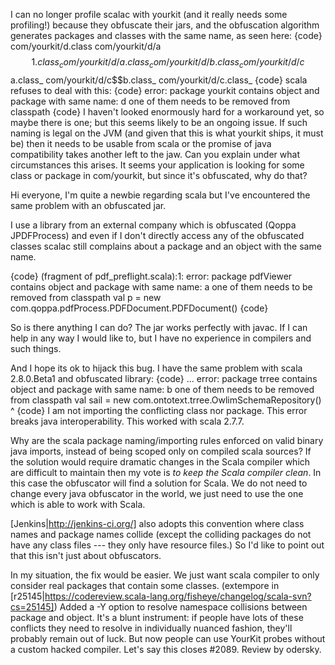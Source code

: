 I can no longer profile scalac with yourkit (and it really needs some profiling!) because they obfuscate their jars, and the obfuscation algorithm generates packages and classes with the same name, as seen here:
{code}
com/yourkit/d.class
com/yourkit/d/a$$1.class_
com/yourkit/d/a.class_
com/yourkit/d/b.class_
com/yourkit/d/c$$a.class_
com/yourkit/d/c$$b.class_
com/yourkit/d/c.class_
{code}
scala refuses to deal with this:
{code}
error: package yourkit contains object and package with same name: d
one of them needs to be removed from classpath
{code}
I haven't looked enormously hard for a workaround yet, so maybe there is one; but this seems likely to be an ongoing issue.  If such naming is legal on the JVM (and given that this is what yourkit ships, it must be) then it needs to be usable from scala or the promise of java compatibility takes another left to the jaw.
Can you explain under what circumstances this arises. It seems your application is looking for some class or package in com/yourkit, but since it's obfuscated, why do that?


Hi everyone, I'm quite a newbie regarding scala but I've encountered the same problem with an obfuscated jar.

I use a library from an external company which is obfuscated (Qoppa JPDFProcess) and even if I don't directly access any of the obfuscated classes scalac still complains about a package and an object with the same name.

{code}
(fragment of pdf_preflight.scala):1: error: package pdfViewer contains object and package with same name: a
one of them needs to be removed from classpath
val p = new com.qoppa.pdfProcess.PDFDocument.PDFDocument()
{code}

So is there anything I can do? The jar works perfectly with javac. If I can help in any way I would like to, but I have no experience in compilers and such things.

And I hope its ok to hijack this bug.
I have the same problem with scala 2.8.0.Beta1 and obfuscated library:
{code}
... error: package trree contains object and package with same name: b
 one of them needs to be removed from classpath
       val sail = new com.ontotext.trree.OwlimSchemaRepository()
                                   ^
{code}
I am not importing the conflicting class nor package. This error breaks java interoperability. This worked with scala 2.7.7.

Why are the scala package naming/importing rules enforced on valid binary java imports, instead of being scoped only on compiled scala sources?
If the solution would require dramatic changes in the Scala compiler which are
difficult to maintain then my vote is *to keep the Scala compiler clean*.
In this case the obfuscator  will find a solution for Scala. We do not need to 
change every java obfuscator in the world, we just need to use the one which is
able to work with Scala.

[Jenkins|http://jenkins-ci.org/] also adopts this convention where class names and package names collide (except the colliding packages do not have any class files --- they only have resource files.) So I'd like to point out that this isn't just about obfuscators.

In my situation, the fix would be easier. We just want scala compiler to only consider real packages that contain some classes.
(extempore in [r25145|https://codereview.scala-lang.org/fisheye/changelog/scala-svn?cs=25145]) Added a -Y option to resolve namespace collisions between package and
object. It's a blunt instrument: if people have lots of these conflicts
they need to resolve in individually nuanced fashion, they'll probably
remain out of luck. But now people can use YourKit probes without a
custom hacked compiler. Let's say this closes #2089. Review by odersky.
